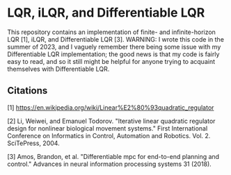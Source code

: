 # LQR, iLQR, and Differentiable LQR
This repository contains an implementation of finite- and infinite-horizon LQR [1], iLQR, and Differentiable LQR [3]. WARNING: I wrote this code in the summer of 2023, and I vaguely remember there being 
some issue with my Differentiable LQR implementation; the good news is that my code is fairly easy to read, and so it still might be helpful for anyone trying to acquaint themselves with Differentiable LQR.

## Citations
[1] https://en.wikipedia.org/wiki/Linear%E2%80%93quadratic_regulator

[2] Li, Weiwei, and Emanuel Todorov. "Iterative linear quadratic regulator design for nonlinear biological movement systems." First International Conference on Informatics in Control, Automation and Robotics. Vol. 2. SciTePress, 2004.

[3] Amos, Brandon, et al. "Differentiable mpc for end-to-end planning and control." Advances in neural information processing systems 31 (2018).

